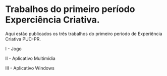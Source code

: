 # Trabalhos do primeiro período Experciência Criativa.

Aqui estão publicados os três trabalhos do primeiro período de Experiência Criativa PUC-PR.

I - Jogo

II - Aplicativo Multimídia

III - Aplicativo Windows
